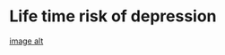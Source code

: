 # Life time risk of depression
[image alt](https://github.com/Saimoguloju/Life_time_risk_of_depression/blob/master/Distribution%20of%20Anxiety%20or%20Depression%20Share.png)
